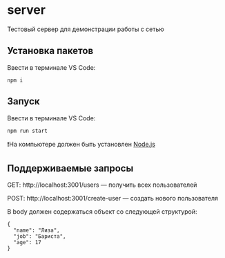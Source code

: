 # server
Тестовый сервер для демонстрации работы с сетью

## Установка пакетов
Ввести в терминале VS Code:
```
npm i
```

## Запуск
Ввести в терминале VS Code:
```
npm run start
```

❗️На компьютере должен быть установлен [Node.js](https://nodejs.org/en/download/)

## Поддерживаемые запросы

GET: http://localhost:3001/users — получить всех пользователей

POST: http://localhost:3001/create-user — создать нового пользователя

В body должен содержаться объект со следующей структурой:
```
{
  "name": "Лиза",
  "job": "Бариста",
  "age": 17
}
```
